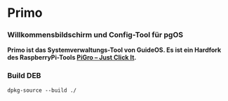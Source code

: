 # Primo

### Willkommensbildschirm und Config-Tool für pgOS


**Primo ist das Systemverwaltungs-Tool von GuideOS. Es ist ein Hardfork des RaspberryPi-Tools [PiGro – Just Click It](https://github.com/actionschnitzel/PiGro-Aid-).**
### Build DEB

```
dpkg-source --build ./
```
